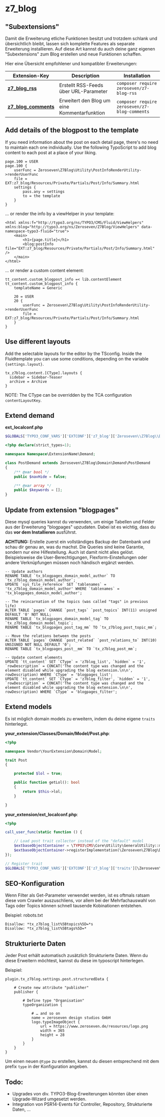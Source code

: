 # z7_blog

## "Subextensions"

Damit die Erweiterung etliche Funktionen besitzt und trotzdem schlank und übersichtlich bleibt, lassen sich komplette Features als separate Erweiterung installieren.
Auf diese Art kannst du auch deine ganz eigenen "Subextensions" zum Blog erstellen und neue Funktionen schaffen.

Hier eine Übersicht empfohlener und kompatibler Erweiterungen:

Extension-Key | Description | Installation
--- | --- | ---
**[z7_blog_rss](https://gitlab.zeroseven.de/zeroseven/typo3-extensions/z7_blog_rss)** | Erstellt RSS-Feeds über URL-Parameter | `composer require zeroseven/z7-blog-rss`
**[z7_blog_comments](https://gitlab.zeroseven.de/zeroseven/typo3-extensions/z7_blog_comments)** | Erweitert den Blog um eine Kommentarfunktion | `composer require zeroseven/z7-blog-comments`

## Add details of the blogpost to the template

If you need information about the post on each detail page, there's no need to maintain each one individually. Use the following TypoScript to add blog content to each post at a place of your liking.

```typo3_typoscript
page.100 = USER
page.100 {
    userFunc = Zeroseven\Z7Blog\Utility\PostInfoRenderUtility->renderUserFunc
    file = EXT:z7_blog/Resources/Private/Partials/Post/Info/Summary.html
    settings {
        pass.any = settings
        to = the template
    }
}
```

… or render the info by a viewHelper in your template:

```fluid
<html xmlns:f="http://typo3.org/ns/TYPO3/CMS/Fluid/ViewHelpers" xmlns:blog="http://typo3.org/ns/Zeroseven/Z7Blog/ViewHelpers" data-namespace-typo3-fluid="true">
    <main>
        <h1>{page.title}</h1>
        <blog:postInfo file="EXT:z7_blog/Resources/Private/Partials/Post/Info/Summary.html" />
    </main>
</html>
```

… or render a custom content element:

```typo3_typoscript
tt_content.custom_blogpost_info =< lib.contentElement
tt_content.custom_blogpost_info {
    templateName = Generic

    20 = USER
    20 {
        userFunc = Zeroseven\Z7Blog\Utility\PostInfoRenderUtility->renderUserFunc
        file = EXT:z7_blog/Resources/Private/Partials/Post/Info/Summary.html
    }
}
```

## Use different layouts

Add the selectable layouts for the editor by the TSconfig.
Inside the Fluidtemplate you can use some conditions, depending on the variable `{settings.layout}`.

```
tx_z7blog.content.[CType].layouts {
  sidebar = Sidebar-Teaser
  archive = Archive
}
```

NOTE: The CType can be overridden by the TCA configuration `contentLayoutKey`.

## Extend demand

**ext_localconf.php**

```php
$GLOBALS['TYPO3_CONF_VARS']['EXTCONF']['z7_blog']['Zeroseven\\Z7Blog\\Domain\\Demand\\PostDemand'] = \Namespace\ExtensionName\Demand\PostDemand::class;
```

```php
<?php declare(strict_types=1);

namespace Namespace\ExtensionName\Demand;

class PostDemand extends Zeroseven\Z7Blog\Domain\Demand\PostDemand
{
    /** @var bool */
    public $navHide = false;   

    /** @var array */
    public $keywords = [];   
}
```

## Update from extension "blogpages"

Diese mysql queries kannst du verwenden, um einige Tabellen und Felder aus der Erweiterung "blogpages" upzudaten. Dabei ist es wichtig, dass du das **vor dem Installieren** ausführst. 

**ACHTUNG:** Erstelle zuerst ein vollständiges Backup der Datenbank und schau dir genau an, was du machst. Die Queries sind keine Garantie, sondern nur eine Hilfestellung. Auch ist damit nicht alles gelöst. Beispielsweise die User-Berechtigungen, Flexform-Einstellungen oder andere Verknüpfungen müssen noch händisch ergänzt werden. 

```mysql
-- Update authors
RENAME TABLE `tx_blogpages_domain_model_author` TO `tx_z7blog_domain_model_author`;
UPDATE `sys_file_reference` SET `tablenames` = 'tx_z7blog_domain_model_author' WHERE `tablenames` = 'tx_blogpages_domain_model_author';

-- The reincarnation of the topics (was called "tags" in previous life)
ALTER TABLE `pages` CHANGE `post_tags` `post_topics` INT(11) unsigned DEFAULT '0' NOT NULL;
RENAME TABLE `tx_blogpages_domain_model_tag` TO `tx_z7blog_domain_model_topic`;
RENAME TABLE `tx_blogpages_post_tag_mm` TO `tx_z7blog_post_topic_mm`;

-- Move the relations between the posts
ALTER TABLE `pages` CHANGE `post_related` `post_relations_to` INT(10) UNSIGNED NOT NULL DEFAULT '0';
RENAME TABLE `tx_blogpages_post__mm` TO `tx_z7blog_post_mm`;

-- Update content elements
UPDATE `tt_content` SET `CType` = 'z7blog_list', `hidden` = '1', `rowDescription` = CONCAT('The content type was changed and the element disabled while upgrading the blog extension.\n\n', rowDescription) WHERE `CType` = 'blogpages_list';
UPDATE `tt_content` SET `CType` = 'z7blog_filter', `hidden` = '1', `rowDescription` = CONCAT('The content type was changed and the element disabled while upgrading the blog extension.\n\n', rowDescription) WHERE `CType` = 'blogpages_filter';
```
## Extend models

Es ist möglich domain models zu erweitern, indem du deine eigene `traits` hinterlegst.

**your_extension/Classes/Domain/Model/Post.php**:

```php
<?php

namespace Vendor\YourExtension\Domain\Model;

trait Post
{

    protected $lol = true;

    public function getLol(): bool
    {
        return $this->lol;
    }

}
```

**your_extension/ext_localconf.php**:

```php
<?php

call_user_func(static function () {

    // Load post trait collector instead of the "default" model 
    $extbaseObjectContainer = \TYPO3\CMS\Core\Utility\GeneralUtility::makeInstance(\TYPO3\CMS\Extbase\Object\Container\Container::class);
    $extbaseObjectContainer->registerImplementation(\Zeroseven\Z7Blog\Domain\Model\Post::class, \Zeroseven\Z7Blog\Domain\Model\TraitCollector\PostTraitCollector::class);
});

// Register trait
$GLOBALS['TYPO3_CONF_VARS']['EXTCONF']['z7_blog']['traits'][\Zeroseven\Z7Blog\Domain\Model\Post::class][] = \Vendor\YourExtension\Domain\Model\Post::class;
```

## SEO-Konfiguration

Wenn Filter als Get-Parameter verwendet werden, ist es oftmals ratsam diese vom Crawler auszuschliens, vor allem bei der Mehrfachauswahl von Tags oder Topics können schnell tausende Kobinationen entstehen.

Beispiel: robots.txt

```
Disallow: *tx_z7blog_list%5Btopics%5D=*s
Disallow: *tx_z7blog_list%5Btags%5D=*
```

## Strukturierte Daten

Jeder Post erhält automatisch zusätzlich Strukturierte Daten. 
Wenn du diese Erweitern möchtest, kannst du diese im typoscript hinterlegen.

Beispiel:

```typo3_typoscript
plugin.tx_z7blog.settings.post.structuredData {

    # Create new attribute "publisher"
    publisher {

        # Define type "Organisation"
        typeOrganization {
        
            # … and so on
            name = zeroseven design studios GmbH
            logo.typeImageObject {
                url = https://www.zeroseven.de/resources/logo.png
                width = 365
                height = 28
            }
        }
    }
}
```

Um einen neuen `@type` zu erstellen, kannst du diesen entsprechend mit dem prefix `type` in der Konfiguration angeben.

## Todo:

* Upgrades von div. TYPO3-Blog-Erweiterungen könnten über einen Upgrade-Wizard umgesetzt werden.
* Integration von PSR14-Events für Controller, Repository, Strukturierte Daten, ...
